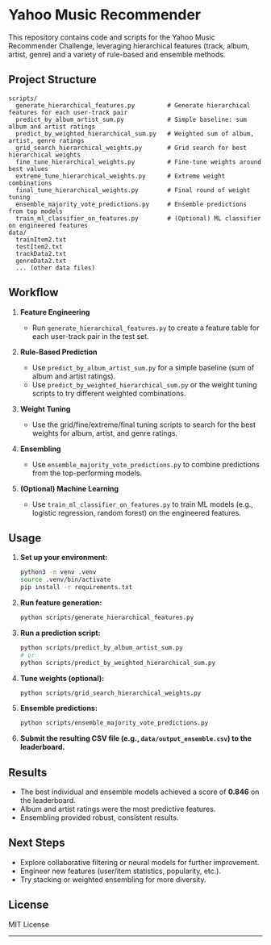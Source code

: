 # Yahoo Music Recommender

This repository contains code and scripts for the Yahoo Music Recommender Challenge, leveraging hierarchical features (track, album, artist, genre) and a variety of rule-based and ensemble methods.

## Project Structure

```
scripts/
  generate_hierarchical_features.py         # Generate hierarchical features for each user-track pair
  predict_by_album_artist_sum.py            # Simple baseline: sum album and artist ratings
  predict_by_weighted_hierarchical_sum.py   # Weighted sum of album, artist, genre ratings
  grid_search_hierarchical_weights.py       # Grid search for best hierarchical weights
  fine_tune_hierarchical_weights.py         # Fine-tune weights around best values
  extreme_tune_hierarchical_weights.py      # Extreme weight combinations
  final_tune_hierarchical_weights.py        # Final round of weight tuning
  ensemble_majority_vote_predictions.py     # Ensemble predictions from top models
  train_ml_classifier_on_features.py        # (Optional) ML classifier on engineered features
data/
  trainItem2.txt
  testItem2.txt
  trackData2.txt
  genreData2.txt
  ... (other data files)
```

## Workflow

1. **Feature Engineering**
   - Run `generate_hierarchical_features.py` to create a feature table for each user-track pair in the test set.

2. **Rule-Based Prediction**
   - Use `predict_by_album_artist_sum.py` for a simple baseline (sum of album and artist ratings).
   - Use `predict_by_weighted_hierarchical_sum.py` or the weight tuning scripts to try different weighted combinations.

3. **Weight Tuning**
   - Use the grid/fine/extreme/final tuning scripts to search for the best weights for album, artist, and genre ratings.

4. **Ensembling**
   - Use `ensemble_majority_vote_predictions.py` to combine predictions from the top-performing models.

5. **(Optional) Machine Learning**
   - Use `train_ml_classifier_on_features.py` to train ML models (e.g., logistic regression, random forest) on the engineered features.

## Usage

1. **Set up your environment:**
   ```bash
   python3 -m venv .venv
   source .venv/bin/activate
   pip install -r requirements.txt
   ```

2. **Run feature generation:**
   ```bash
   python scripts/generate_hierarchical_features.py
   ```

3. **Run a prediction script:**
   ```bash
   python scripts/predict_by_album_artist_sum.py
   # or
   python scripts/predict_by_weighted_hierarchical_sum.py
   ```

4. **Tune weights (optional):**
   ```bash
   python scripts/grid_search_hierarchical_weights.py
   ```

5. **Ensemble predictions:**
   ```bash
   python scripts/ensemble_majority_vote_predictions.py
   ```

6. **Submit the resulting CSV file (e.g., `data/output_ensemble.csv`) to the leaderboard.**

## Results

- The best individual and ensemble models achieved a score of **0.846** on the leaderboard.
- Album and artist ratings were the most predictive features.
- Ensembling provided robust, consistent results.

## Next Steps

- Explore collaborative filtering or neural models for further improvement.
- Engineer new features (user/item statistics, popularity, etc.).
- Try stacking or weighted ensembling for more diversity.

## License

MIT License

---


